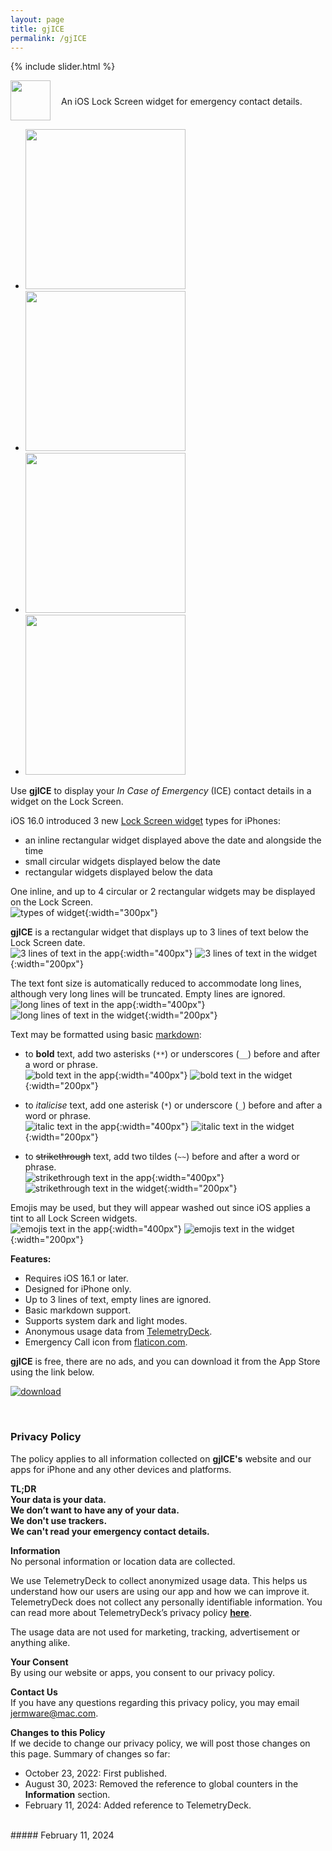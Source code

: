 ```yaml
---
layout: page
title: gjICE
permalink: /gjICE
---
```


{% include slider.html %}

<span style="float: left; line-height: 0px;">
<img width="64" height="64" src="/images/gjICE/gjICE-icon.png">
</span>
<span style="float: left; padding: 25px 0px 0px 17px;">
An iOS Lock Screen widget for emergency contact details.
</span>
<div style="clear: both;"></div>


<div id="gallery">
    <ul id="lightSlider" class="cS-hidden">
        <!-- <li data-src="large"><img src="medium"></li> -->
        <li data-src="/images/gjICE/gjICE-1m.png"><img src="/images/gjICE/gjICE-1s.png" width=256px></li>
        <li data-src="/images/gjICE/gjICE-2m.png"><img src="/images/gjICE/gjICE-2s.png" width=256px></li>
        <li data-src="/images/gjICE/gjICE-3m.png"><img src="/images/gjICE/gjICE-3s.png" width=256px></li>
        <li data-src="/images/gjICE/gjICE-4m.png"><img src="/images/gjICE/gjICE-4s.png" width=256px></li>
    </ul>
</div>

Use **gjICE** to display your _In Case of Emergency_ (ICE) contact details in a widget on the Lock Screen.

iOS 16.0 introduced 3 new [Lock Screen widget](https://support.apple.com/en-gb/guide/iphone/iph4d0e6c351/ios#iph0ee454f4c) types for iPhones:
- an inline rectangular widget displayed above the date and alongside the time
- small circular widgets displayed below the date
- rectangular widgets displayed below the data

One inline, and up to 4 circular or 2 rectangular widgets may be displayed on the Lock Screen.  
![types of widget](/images/gjICE/0-widget-types.png){:width="300px"}

**gjICE** is a rectangular widget that displays up to 3 lines of text below the Lock Screen date.  
![3 lines of text in the app](/images/gjICE/1-3-lines-of-text-app.png){:width="400px"}
![3 lines of text in the widget](/images/gjICE/1-3-lines-of-text-widget.png){:width="200px"}

The text font size is automatically reduced to accommodate long lines, although very long lines will be truncated. Empty lines are ignored.  
![long lines of text in the app](/images/gjICE/2-long-lines-of-text-app.png){:width="400px"}
![long lines of text in the widget](/images/gjICE/2-long-lines-of-text-widget.png){:width="200px"}

Text may be formatted using basic [markdown](https://www.markdownguide.org/cheat-sheet):
  - to **bold** text, add two asterisks (`**`) or underscores (`__`) before and after a word or phrase.  
![bold text in the app](/images/gjICE/3-bold-text-app.png){:width="400px"}
![bold text in the widget](/images/gjICE/3-bold-text-widget.png){:width="200px"}

  - to *italicise* text, add one asterisk (`*`) or underscore (`_`) before and after a word or phrase.  
![italic text in the app](/images/gjICE/4-italic-text-app.png){:width="400px"}
![italic text in the widget](/images/gjICE/4-italic-text-widget.png){:width="200px"}

  - to ~~strikethrough~~ text, add two tildes (`~~`) before and after a word or phrase.  
![strikethrough text in the app](/images/gjICE/5-strikethrough-text-app.png){:width="400px"}
![strikethrough text in the widget](/images/gjICE/5-strikethrough-text-widget.png){:width="200px"}


Emojis may be used, but they will appear washed out since iOS applies a tint to all Lock Screen widgets.  
![emojis text in the app](/images/gjICE/6-emojis-text-app.png){:width="400px"}
![emojis text in the widget](/images/gjICE/6-emojis-text-widget.png){:width="200px"}


**Features:**
- Requires iOS 16.1 or later.
- Designed for iPhone only.
- Up to 3 lines of text, empty lines are ignored.
- Basic markdown support.
- Supports system dark and light modes.
- Anonymous usage data from [TelemetryDeck](https://telemetrydeck.com/).
- Emergency Call icon from [flaticon.com](https://www.flaticon.com/free-icon/emergency-call_2158257).

**gjICE** is free, there are no ads, and you can download it from the App Store using the link below.

[![download](/images/Download_on_the_App_Store_Badge_US-UK_RGB_blk_092917.svg)](https://apps.apple.com/gb/app/gjice/id6443990092?platform=iphone)

<br>
<h3 id="privacy">Privacy Policy</h3>

The policy applies to all information collected on **gjICE's** website and our apps for iPhone and any other devices and platforms.

**TL;DR**  
**Your data is your data.**  
**We don’t want to have any of your data.**  
**We don't use trackers.**  
**We can't read your emergency contact details.**  

**Information**  
No personal information or location data are collected.

We use TelemetryDeck to collect anonymized usage data. This helps us understand how our users are using our app and how we can improve it. TelemetryDeck does not collect any personally identifiable information. You can read more about TelemetryDeck’s privacy policy **[here](https://telemetrydeck.com/privacy)**.

The usage data are not used for marketing, tracking, advertisement or anything alike.

**Your Consent**  
By using our website or apps, you consent to our privacy policy.

**Contact Us**  
If you have any questions regarding this privacy policy, you may email [jermware@mac.com](mailto:jermware@mac.com).

**Changes to this Policy**  
If we decide to change our privacy policy, we will post those changes on this page. Summary of changes so far:

- October 23, 2022: First published.
- August 30, 2023: Removed the reference to global counters in the **Information** section.
- February 11, 2024: Added reference to TelemetryDeck.

<br>
##### February 11, 2024
